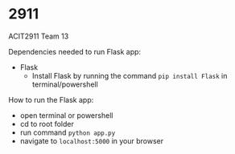 # 2911
ACIT2911 Team 13

Dependencies needed to run Flask app:
* Flask
  * Install Flask by running the command ```pip install Flask``` in terminal/powershell

How to run the Flask app:                                                                                               
* open terminal or powershell
* cd to root folder
* run command ```python app.py```
* navigate to ```localhost:5000``` in your browser 
